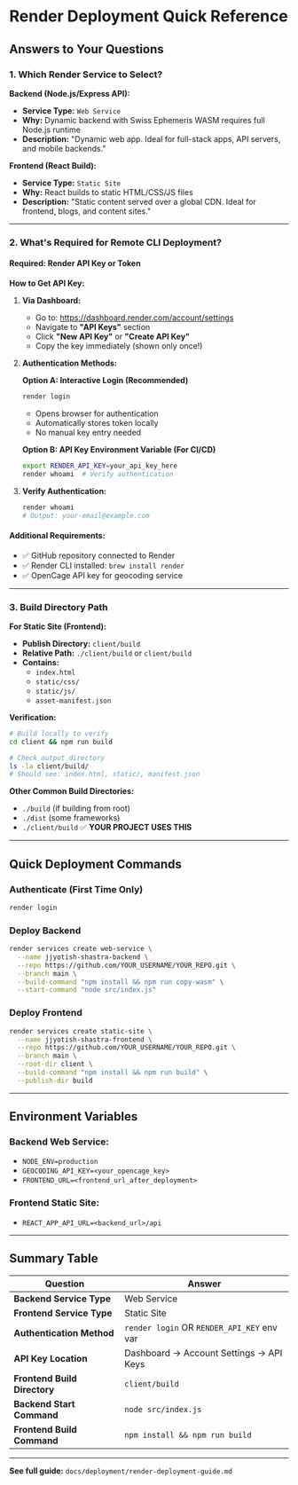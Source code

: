 # Render Deployment Quick Reference

## Answers to Your Questions

### 1. Which Render Service to Select?

**Backend (Node.js/Express API):**
- **Service Type:** `Web Service`
- **Why:** Dynamic backend with Swiss Ephemeris WASM requires full Node.js runtime
- **Description:** "Dynamic web app. Ideal for full-stack apps, API servers, and mobile backends."

**Frontend (React Build):**
- **Service Type:** `Static Site`
- **Why:** React builds to static HTML/CSS/JS files
- **Description:** "Static content served over a global CDN. Ideal for frontend, blogs, and content sites."

---

### 2. What's Required for Remote CLI Deployment?

#### Required: Render API Key or Token

**How to Get API Key:**

1. **Via Dashboard:**
   - Go to: https://dashboard.render.com/account/settings
   - Navigate to **"API Keys"** section
   - Click **"New API Key"** or **"Create API Key"**
   - Copy the key immediately (shown only once!)

2. **Authentication Methods:**

   **Option A: Interactive Login (Recommended)**
   ```bash
   render login
   ```
   - Opens browser for authentication
   - Automatically stores token locally
   - No manual key entry needed

   **Option B: API Key Environment Variable (For CI/CD)**
   ```bash
   export RENDER_API_KEY=your_api_key_here
   render whoami  # Verify authentication
   ```

3. **Verify Authentication:**
   ```bash
   render whoami
   # Output: your-email@example.com
   ```

#### Additional Requirements:
- ✅ GitHub repository connected to Render
- ✅ Render CLI installed: `brew install render`
- ✅ OpenCage API key for geocoding service

---

### 3. Build Directory Path

**For Static Site (Frontend):**
- **Publish Directory:** `client/build`
- **Relative Path:** `./client/build` or `client/build`
- **Contains:**
  - `index.html`
  - `static/css/`
  - `static/js/`
  - `asset-manifest.json`

**Verification:**
```bash
# Build locally to verify
cd client && npm run build

# Check output directory
ls -la client/build/
# Should see: index.html, static/, manifest.json
```

**Other Common Build Directories:**
- `./build` (if building from root)
- `./dist` (some frameworks)
- `./client/build` ✅ **YOUR PROJECT USES THIS**

---

## Quick Deployment Commands

### Authenticate (First Time Only)
```bash
render login
```

### Deploy Backend
```bash
render services create web-service \
  --name jjyotish-shastra-backend \
  --repo https://github.com/YOUR_USERNAME/YOUR_REPO.git \
  --branch main \
  --build-command "npm install && npm run copy-wasm" \
  --start-command "node src/index.js"
```

### Deploy Frontend
```bash
render services create static-site \
  --name jjyotish-shastra-frontend \
  --repo https://github.com/YOUR_USERNAME/YOUR_REPO.git \
  --branch main \
  --root-dir client \
  --build-command "npm install && npm run build" \
  --publish-dir build
```

---

## Environment Variables

### Backend Web Service:
- `NODE_ENV=production`
- `GEOCODING_API_KEY=<your_opencage_key>`
- `FRONTEND_URL=<frontend_url_after_deployment>`

### Frontend Static Site:
- `REACT_APP_API_URL=<backend_url>/api`

---

## Summary Table

| Question | Answer |
|---------|--------|
| **Backend Service Type** | Web Service |
| **Frontend Service Type** | Static Site |
| **Authentication Method** | `render login` OR `RENDER_API_KEY` env var |
| **API Key Location** | Dashboard → Account Settings → API Keys |
| **Frontend Build Directory** | `client/build` |
| **Backend Start Command** | `node src/index.js` |
| **Frontend Build Command** | `npm install && npm run build` |

---

**See full guide:** `docs/deployment/render-deployment-guide.md`

